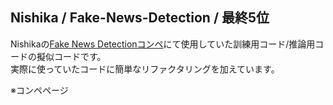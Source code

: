 ## Nishika / Fake-News-Detection / 最終5位

Nishikaの[Fake News Detectionコンペ](https://www.nishika.com/competitions/27/summary)にて使用していた訓練用コード/推論用コードの擬似コードです。  
実際に使っていたコードに簡単なリファクタリングを加えています。

※コンペページ

